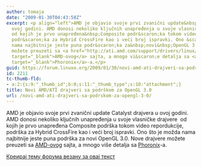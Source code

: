 ```yaml
---
author: tomaja
date: "2009-01-30T04:43:58Z"
excerpt: <p align="left">AMD je objavio svoje prvi zvanični update&nbsp;Catalyst drajvera&nbsp;u
  ovoj godini. AMD donosi nekoliko ključnih unapređenja u svoje vlasničke drajvere&nbsp;
  od kojih je prvo unapređena&nbsp;Composite podr&scaron;ka tokom video repordukcije,
  podr&scaron;ka za Hybrid CrossFire kao i veći broj ispravki. Ono &scaron;to je možda
  nama najbitnije jeste puna podr&scaron;ka za&nbsp;novi&nbsp;OpenGL 3.0. Nove drajvere
  možete preuzeti sa <a href="http://ati.amd.com/support/drivers/linux/linux-radeon.html"
  target="_blank">AMD-ovog</a> sajta, a mnogo vi&scaron;e detalja sa <a href="http://www.phoronix.com/scan.php?page=article&amp;item=amd_catalyst_91&amp;num=1"
  target="_blank">Phoronix</a>-a.</p>
guid: https://forum.linuxo.org/2009/01/30/novi-amd-ati-drajveri-sa-podrskom-za-opengl-3-0/
id: 2211
tc-thumb-fld:
- a:2:{s:9:"_thumb_id";b:0;s:11:"_thumb_type";s:10:"attachment";}
title: Novi AMD/ATI drajveri sa podrškom za OpenGL 3.0
url: /novi-amd-ati-drajveri-sa-podrskom-za-opengl-3-0/
---
```

<p align="left">
  AMD je objavio svoje prvi zvanični update&nbsp;Catalyst drajvera&nbsp;u ovoj godini. AMD donosi nekoliko ključnih unapređenja u svoje vlasničke drajvere&nbsp; od kojih je prvo unapređena&nbsp;Composite podr&scaron;ka tokom video repordukcije, podr&scaron;ka za Hybrid CrossFire kao i veći broj ispravki. Ono &scaron;to je možda nama najbitnije jeste puna podr&scaron;ka za&nbsp;novi&nbsp;OpenGL 3.0. Nove drajvere možete preuzeti sa <a href="http://ati.amd.com/support/drivers/linux/linux-radeon.html" target="_blank">AMD-ovog</a> sajta, a mnogo vi&scaron;e detalja sa <a href="http://www.phoronix.com/scan.php?page=article&item=amd_catalyst_91&num=1" target="_blank">Phoronix</a>-a.
</p>

<!--break-->

[Креирај тему форума везану за овај текст](https://linuxo.org/nova-tema-na-forumu/?se_pid=2211)